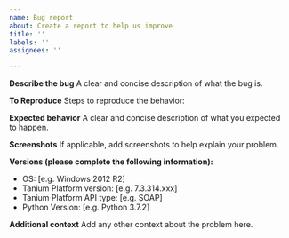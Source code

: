 ```yaml
---
name: Bug report
about: Create a report to help us improve
title: ''
labels: ''
assignees: ''

---
```


**Describe the bug**
A clear and concise description of what the bug is.

**To Reproduce**
Steps to reproduce the behavior:

**Expected behavior**
A clear and concise description of what you expected to happen.

**Screenshots**
If applicable, add screenshots to help explain your problem.

**Versions (please complete the following information):**
 - OS: [e.g. Windows 2012 R2]
 - Tanium Platform version: [e.g. 7.3.314.xxx]
 - Tanium Platform API type: [e.g. SOAP]
 - Python Version: [e.g. Python 3.7.2]

**Additional context**
Add any other context about the problem here.
